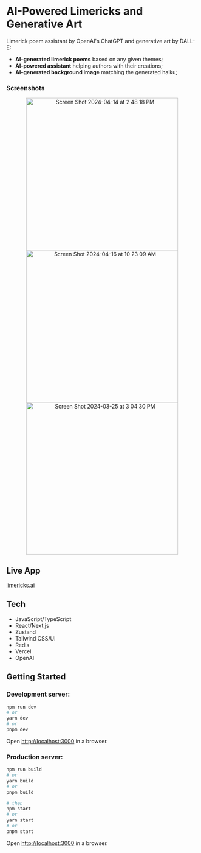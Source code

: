 # AI-Powered Limericks and Generative Art

Limerick poem assistant by OpenAI's ChatGPT and generative art by DALL-E:

- **AI-generated limerick poems** based on any given themes;
- **AI-powered assistant** helping authors with their creations;
- **AI-generated background image** matching the generated haiku;

### Screenshots

<p align="center">
  <img height="400" alt="Screen Shot 2024-04-14 at 2 48 18 PM" src="https://github.com/desmat/haiku/assets/3298837/ce69d37a-cc0f-4bed-9146-c31b35121aa0">
  <img height="400" alt="Screen Shot 2024-04-16 at 10 23 09 AM" src="https://github.com/desmat/haiku/assets/3298837/40cc18b4-0294-4da2-85f2-c661ee33fbb7">
  <img height="400" alt="Screen Shot 2024-03-25 at 3 04 30 PM" src="https://github.com/desmat/haiku/assets/3298837/1f5711f6-44ff-4a5f-bb29-560cb8ad10f7">
</p>

## Live App

[limericks.ai](https://limericks.ai/)

## Tech

- JavaScript/TypeScript
- React/Next.js
- Zustand
- Tailwind CSS/UI
- Redis
- Vercel
- OpenAI

## Getting Started

### Development server:

```bash
npm run dev
# or
yarn dev
# or
pnpm dev
```

Open [http://localhost:3000](http://localhost:3000) in a browser.


### Production server:

```bash
npm run build
# or
yarn build
# or
pnpm build

# then 
npm start
# or
yarn start
# or
pnpm start
```

Open [http://localhost:3000](http://localhost:3000) in a browser.
 